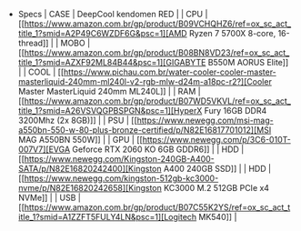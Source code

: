 - Specs
  | CASE | DeepCool kendomen RED |
  | CPU | [[https://www.amazon.com.br/gp/product/B09VCHQHZ6/ref=ox_sc_act_title_1?smid=A2P49C6WZDF6G&psc=1][AMD Ryzen 7 5700X 8-core, 16-thread]] |
  | MOBO | [[https://www.amazon.com.br/gp/product/B08BN8VD23/ref=ox_sc_act_title_1?smid=AZXF92ML84B44&psc=1][GIGABYTE B550M AORUS Elite]] |
  | COOL | [[https://www.pichau.com.br/water-cooler-cooler-master-masterliquid-240mm-ml240l-v2-rgb-mlw-d24m-a18pc-r2?][Cooler Master MasterLiquid 240mm ML240L]] |
  | RAM | [[https://www.amazon.com.br/gp/product/B07WD5VKVL/ref=ox_sc_act_title_1?smid=A26VSVQGPBSPGN&psc=1][HyperX Fury 16GB DDR4 3200Mhz (2x 8GB)]] |
  | PSU | [[https://www.newegg.com/msi-mag-a550bn-550-w-80-plus-bronze-certified/p/N82E16817701012][MSI MAG A550BN 550W]] |
  | GPU | [[https://www.newegg.com/p/3C6-010T-007V7][EVGA Geforce RTX 2060 KO 6GB GDDR6]] |
  | HDD | [[https://www.newegg.com/Kingston-240GB-A400-SATA/p/N82E16820242400][Kingston A400 240GB SSD]] |
  | HDD | [[https://www.newegg.com/kingston-512gb-kc3000-nvme/p/N82E16820242658][Kingston KC3000 M.2 512GB PCIe x4 NVMe]] |
  | USB | [[https://www.amazon.com.br/gp/product/B07C55K2YS/ref=ox_sc_act_title_1?smid=A1ZZFT5FULY4LN&psc=1][Logitech MK540]] |

